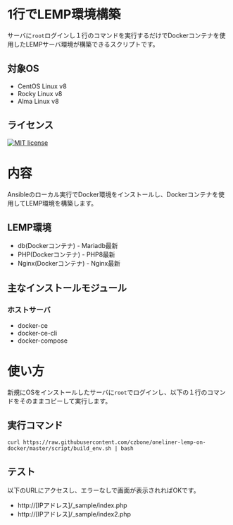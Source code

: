 # 1行でLEMP環境構築
サーバに`root`ログインし１行のコマンドを実行するだけでDockerコンテナを使用したLEMPサーバ環境が構築できるスクリプトです。  

## 対象OS
- CentOS Linux v8
- Rocky Linux v8
- Alma Linux v8

## ライセンス

[![MIT license](https://img.shields.io/badge/License-MIT-blue.svg)](https://lbesson.mit-license.org/)

# 内容
Ansibleのローカル実行でDocker環境をインストールし、Dockerコンテナを使用してLEMP環境を構築します。

## LEMP環境

- db(Dockerコンテナ) - Mariadb最新
- PHP(Dockerコンテナ) - PHP8最新
- Nginx(Dockerコンテナ) - Nginx最新

## 主なインストールモジュール

### ホストサーバ
- docker-ce
- docker-ce-cli
- docker-compose

# 使い方
新規にOSをインストールしたサーバに`root`でログインし、以下の１行のコマンドをそのままコピーして実行します。

## 実行コマンド
```
curl https://raw.githubusercontent.com/czbone/oneliner-lemp-on-docker/master/script/build_env.sh | bash
```

## テスト
以下のURLにアクセスし、エラーなしで画面が表示されればOKです。

- http://[IPアドレス]/_sample/index.php
- http://[IPアドレス]/_sample/index2.php
